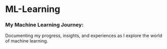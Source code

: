 # ML-Learning


### My Machine Learning Journey:
Documenting my progress, insights, and experiences as I explore the world of machine learning. 
